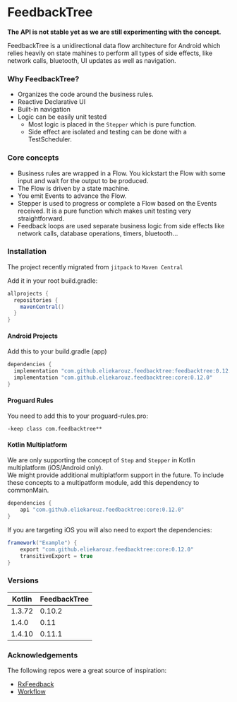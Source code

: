 # FeedbackTree

**The API is not stable yet as we are still experimenting with the concept.**

FeedbackTree is a unidirectional data flow architecture for Android which relies heavily on state mahines to perform all types of side effects, like network calls, bluetooth, UI updates as well as navigation.

### Why FeedbackTree?

- Organizes the code around the business rules.
- Reactive Declarative UI
- Built-in navigation
- Logic can be easily unit tested
  - Most logic is placed in the `Stepper` which is pure function.
  - Side effect are isolated and testing can be done with a TestScheduler.

### Core concepts

- Business rules are wrapped in a Flow. You kickstart the Flow with some input and wait for the output to be produced.
- The Flow is driven by a state machine. 
- You emit Events to advance the Flow.
- Stepper is used to progress or complete a Flow based on the Events received. It is a pure function which
  makes unit testing very straightforward.
- Feedback loops are used separate business logic from side effects like network calls, database operations, timers, bluetooth...

### Installation

The project recently migrated from `jitpack` to `Maven Central`

Add it in your root build.gradle:
```groovy
allprojects {
  repositories {
    mavenCentral()
  }
}
```

#### Android Projects
Add this to your build.gradle (app)
```groovy
dependencies {
  implementation "com.github.eliekarouz.feedbacktree:feedbacktree:0.12.0"
  implementation "com.github.eliekarouz.feedbacktree:core:0.12.0"
}
```

#### Proguard Rules

You need to add this to your proguard-rules.pro:

```
-keep class com.feedbacktree**
```

#### Kotlin Multiplatform
We are only supporting the concept of `Step` and `Stepper` in Kotlin multiplatform (iOS/Android only).  
We might provide additional multiplatform support in the future.
To include these concepts to a multipatform module, add this dependency to commonMain.
```groovy
dependencies {
    api "com.github.eliekarouz.feedbacktree:core:0.12.0"
}
```
If you are targeting iOS you will also need to export the dependencies:
```groovy
framework("Example") {
    export "com.github.eliekarouz.feedbacktree:core:0.12.0"
    transitiveExport = true
}
```

### Versions

|Kotlin|FeedbackTree|
|------|------|
|1.3.72|0.10.2|
|1.4.0|0.11|
|1.4.10|0.11.1|

### Acknowledgements

The following repos were a great source of inspiration:

- <a href="https://www.github.com/notests/rxfeedback.swift" target="_blank">RxFeedback</a>
- <a href="https://www.github.com/square/workflow" target="_blank">Workflow</a>

